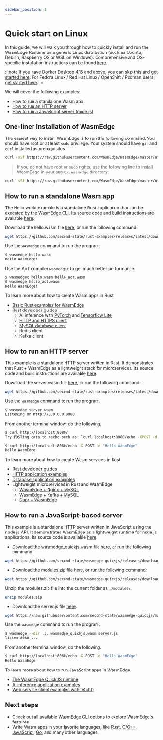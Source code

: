 ```yaml
---
sidebar_position: 1
---
```


# Quick start on Linux

In this guide, we will walk you through how to quickly install and run the WasmEdge Runtime on a generic Linux distribution (such as Ubuntu, Debian, Raspberry OS or WSL on Windows). Comprehensive and OS-specific installation instructions can be found [here](../build-and-run/install).

:::note 
If you have Docker Desktop 4.15 and above, you can skip this and [get started here](quick_start_docker). For Fedora Linux / Red Hat Linux / OpenShift / Podman users, [get started here](quick_start_redhat).
:::

We will cover the following examples:

* [How to run a standalone Wasm app](#run-a-standalone-wasm-app)
* [How to run an HTTP server](#run-an-http-server)
* [How to run a JavaScript server (node.js)](#run-a-javascript-based-server)


## One-liner Installation of WasmEdge

The easiest way to install WasmEdge is to run the following command. You should have root or at least `sudo` privilege. Your system should have `git` and `curl` installed as prerequisites.

```bash
curl -sSf https://raw.githubusercontent.com/WasmEdge/WasmEdge/master/utils/install.sh | sudo bash -s -- -p /usr/local
```

> If you do not have root or `sudo` rights, use the following line to install WasmEdge in your `$HOME/.wasmedge` directory:

```bash
curl -sSf https://raw.githubusercontent.com/WasmEdge/WasmEdge/master/utils/install.sh | bash
```

## How to run a standalone Wasm app

The Hello world example is a standalone Rust application that can be executed by the [WasmEdge CLI](../build-and-run/cli). Its source code and build instructions are available [here](https://github.com/second-state/rust-examples/tree/main/hello).

Download the hello.wasm file [here](https://github.com/second-state/rust-examples/releases/latest/download/hello.wasm), or run the following command:

```bash
wget https://github.com/second-state/rust-examples/releases/latest/download/hello.wasm
```

Use the `wasmedge` command to run the program.

```bash
$ wasmedge hello.wasm
Hello WasmEdge!
```

Use the AoT compiler `wasmedgec` to get much better performance.

```bash
$ wasmedgec hello.wasm hello_aot.wasm
$ wasmedge hello_aot.wasm
Hello WasmEdge!
```

To learn more about how to create Wasm apps in Rust

* [Basic Rust examples for WasmEdge](https://github.com/second-state/rust-examples)
* [Rust developer guides](../../category/develop-wasm-apps-in-rust)
  * AI inference with [PyTorch](../rust/ai_inference/pytorch) and [Tensorflow Lite](../rust/ai_inference/tensorflow_lite)
  * [HTTP and HTTPS client](../rust/http_service/client)
  * [MySQL database client](../rust/my_sql_driver)
  * Redis client
  * Kafka client

## How to run an HTTP server

This example is a standalone HTTP server written in Rust. It demonstrates that Rust + WasmEdge as a lightweight stack for microservices. Its source code and build instructions are available [here](https://github.com/second-state/rust-examples/tree/main/server).

Download the server.wasm file [here](https://github.com/second-state/rust-examples/releases/latest/download/server.wasm), or run the following command:

```bash
wget https://github.com/second-state/rust-examples/releases/latest/download/server.wasm
```

Use the `wasmedge` command to run the program.

```bash
$ wasmedge server.wasm
Listening on http://0.0.0.0:8080
```

From another terminal window, do the following.

```bash
$ curl http://localhost:8080/
Try POSTing data to /echo such as: `curl localhost:8080/echo -XPOST -d 'hello world'`

$ curl http://localhost:8080/echo -X POST -d "Hello WasmEdge"
Hello WasmEdge
```

To learn more about how to create Wasm services in Rust

* [Rust developer guides](../../category/develop-wasm-apps-in-rust)
* [HTTP application examples](https://github.com/WasmEdge/wasmedge_hyper_demo)
* [Database application examples](https://github.com/WasmEdge/wasmedge-db-examples)
* Lightweight microservices in Rust and WasmEdge
  * [WasmEdge + Nginx + MySQL](https://github.com/second-state/microservice-rust-mysql)
  * [WasmEdge + Kafka + MySQL](https://github.com/docker/awesome-compose/tree/master/wasmedge-kafka-mysql)
  * [Dapr + WasmEdge](https://github.com/second-state/dapr-wasm)


## How to run a JavaScript-based server

This example is a standalone HTTP server written in JavaScript using the node.js API. It demonstrates WasmEdge as a lightweight runtime for node.js applications.
Its source code is available [here](https://github.com/second-state/wasmedge-quickjs/tree/main/example_js/docker_wasm/server).

* Download the wasmedge_quickjs.wasm file [here](https://github.com/second-state/wasmedge-quickjs/releases/download/v0.5.0-alpha/wasmedge_quickjs.wasm), or run the following command:

```bash
wget https://github.com/second-state/wasmedge-quickjs/releases/download/v0.5.0-alpha/wasmedge_quickjs.wasm
```

* Download the modules.zip file [here](https://github.com/second-state/wasmedge-quickjs/releases/download/v0.5.0-alpha/modules.zip), or run the following command:

```bash
wget https://github.com/second-state/wasmedge-quickjs/releases/download/v0.5.0-alpha/modules.zip
```

Unzip the modules.zip file into the current folder as `./modules/`.

```bash
unzip modules.zip
```

* Download the server.js file [here](https://raw.githubusercontent.com/second-state/wasmedge-quickjs/main/example_js/docker_wasm/server/server.js).

```bash
wget https://raw.githubusercontent.com/second-state/wasmedge-quickjs/main/example_js/docker_wasm/server/server.js
```

Use the `wasmedge` command to run the program.

```bash
$ wasmedge --dir .:. wasmedge_quickjs.wasm server.js
listen 8080 ...
```

From another terminal window, do the following.

```bash
$ curl http://localhost:8080/echo -X POST -d "Hello WasmEdge"
Hello WasmEdge
```

To learn more about how to run JavaScript apps in WasmEdge.

* [The WasmEdge QuickJS runtime](https://github.com/second-state/wasmedge-quickjs)
* [AI inference application examples](https://github.com/second-state/wasmedge-quickjs/tree/main/example_js/tensorflow_lite_demo)
* [Web service client examples with fetch()](https://github.com/second-state/wasmedge-quickjs/blob/main/example_js/wasi_http_fetch.js)


## Next steps

* Check out all available [WasmEdge CLI options](../build-and-run/cli) to explore WasmEdge's features
* Write Wasm apps in your favorite languages, like [Rust](../../category/develop-wasm-apps-in-rust), [C/C++](../../category/develop-wasm-apps-in-cc), [JavaScript](../../category/develop-wasm-apps-in-javascript), [Go](../../category/develop-wasm-apps-in-go), and many other languages.
